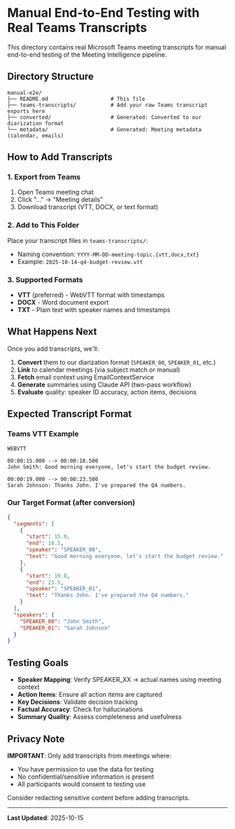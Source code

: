 # Manual End-to-End Testing with Real Teams Transcripts

This directory contains real Microsoft Teams meeting transcripts for manual end-to-end testing of the Meeting Intelligence pipeline.

## Directory Structure

```
manual-e2e/
├── README.md                    # This file
├── teams-transcripts/           # Add your raw Teams transcript exports here
├── converted/                   # Generated: Converted to our diarization format
└── metadata/                    # Generated: Meeting metadata (calendar, emails)
```

## How to Add Transcripts

### 1. Export from Teams
1. Open Teams meeting chat
2. Click "..." → "Meeting details"
3. Download transcript (VTT, DOCX, or text format)

### 2. Add to This Folder
Place your transcript files in `teams-transcripts/`:
- Naming convention: `YYYY-MM-DD-meeting-topic.{vtt,docx,txt}`
- Example: `2025-10-14-q4-budget-review.vtt`

### 3. Supported Formats
- **VTT** (preferred) - WebVTT format with timestamps
- **DOCX** - Word document export
- **TXT** - Plain text with speaker names and timestamps

## What Happens Next

Once you add transcripts, we'll:
1. **Convert** them to our diarization format (`SPEAKER_00`, `SPEAKER_01`, etc.)
2. **Link** to calendar meetings (via subject match or manual)
3. **Fetch** email context using EmailContextService
4. **Generate** summaries using Claude API (two-pass workflow)
5. **Evaluate** quality: speaker ID accuracy, action items, decisions

## Expected Transcript Format

### Teams VTT Example
```vtt
WEBVTT

00:00:15.000 --> 00:00:18.500
John Smith: Good morning everyone, let's start the budget review.

00:00:19.000 --> 00:00:23.500
Sarah Johnson: Thanks John. I've prepared the Q4 numbers.
```

### Our Target Format (after conversion)
```json
{
  "segments": [
    {
      "start": 15.0,
      "end": 18.5,
      "speaker": "SPEAKER_00",
      "text": "Good morning everyone, let's start the budget review."
    },
    {
      "start": 19.0,
      "end": 23.5,
      "speaker": "SPEAKER_01",
      "text": "Thanks John. I've prepared the Q4 numbers."
    }
  ],
  "speakers": {
    "SPEAKER_00": "John Smith",
    "SPEAKER_01": "Sarah Johnson"
  }
}
```

## Testing Goals

- **Speaker Mapping**: Verify SPEAKER_XX → actual names using meeting context
- **Action Items**: Ensure all action items are captured
- **Key Decisions**: Validate decision tracking
- **Factual Accuracy**: Check for hallucinations
- **Summary Quality**: Assess completeness and usefulness

## Privacy Note

**IMPORTANT**: Only add transcripts from meetings where:
- You have permission to use the data for testing
- No confidential/sensitive information is present
- All participants would consent to testing use

Consider redacting sensitive content before adding transcripts.

---

**Last Updated**: 2025-10-15
